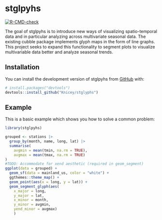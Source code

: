 
<!-- README.md is generated from README.Rmd. Please edit that file -->

# stglpyhs

<!-- badges: start -->

[![R-CMD-check](https://github.com/Knicey/stglyphs/actions/workflows/R-CMD-check.yaml/badge.svg)](https://github.com/Knicey/stglyphs/actions/workflows/R-CMD-check.yaml)
<!-- badges: end -->

The goal of stglpyhs is to introduce new ways of visualizing spatio-temporal data and in particular analyzing across multivariate seasonal data. The existing cubble package implements glyph maps in the form of line graphs. This project seeks to expand this functionality to segment plots to visualize multivariable data better and analyze seasonal trends.

## Installation

You can install the development version of stglpyhs from
[GitHub](https://github.com/) with:

``` r
# install.packages("devtools")
devtools::install_github("Knicey/stglyphs")
```

## Example

This is a basic example which shows you how to solve a common problem:

``` r
library(stglpyhs)

grouped <- stations |>
  group_by(month, name, long, lat) |>
  summarise(
    avgmin = mean(tmin, na.rm = TRUE),
    avgmax = mean(tmax, na.rm = TRUE)
)
#TODO: Accommodate for xend aesthetic (required in geom_segment)
ggplot(data = grouped) +
  geom_sf(data = mainland_us, color = "white") +
  ggthemes::theme_map() +
  geom_point(aes(x = long, y = lat)) +
  geom_segment_glyph(aes(
    x_major = long, 
    y_major = lat, 
    x_minor = month, 
    y_minor = avgmin, 
    yend_minor = avgmax)
    ) 
```
